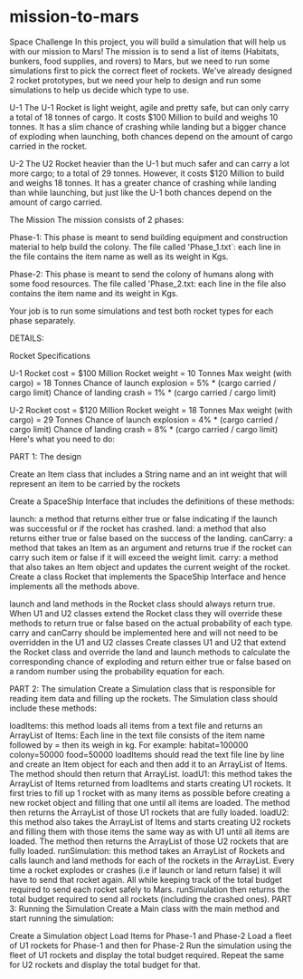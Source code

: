 # mission-to-mars

Space Challenge
In this project, you will build a simulation that will help us with our mission to Mars!
The mission is to send a list of items (Habitats, bunkers, food supplies, and rovers) to Mars, but we need to run some simulations first to pick the correct fleet of rockets.
We've already designed 2 rocket prototypes, but we need your help to design and run some simulations to help us decide which type to use.

U-1
The U-1 Rocket is light weight, agile and pretty safe, but can only carry a total of 18 tonnes of cargo. It costs $100 Million to build and weighs 10 tonnes. It has a slim chance of crashing while landing but a bigger chance of exploding when launching, both chances depend on the amount of cargo carried in the rocket.

U-2
The U2 Rocket heavier than the U-1 but much safer and can carry a lot more cargo; to a total of 29 tonnes. However, it costs $120 Million to build and weighs 18 tonnes. It has a greater chance of crashing while landing than while launching, but just like the U-1 both chances depend on the amount of cargo carried.

The Mission
The mission consists of 2 phases:

Phase-1:
This phase is meant to send building equipment and construction material to help build the colony. The file called 'Phase_1.txt`: each line in the file contains the item name as well as its weight in Kgs.

Phase-2:
This phase is meant to send the colony of humans along with some food resources. The file called 'Phase_2.txt: each line in the file also contains the item name and its weight in Kgs.

Your job is to run some simulations and test both rocket types for each phase separately.

DETAILS:

Rocket Specifications

U-1
Rocket cost = $100 Million
Rocket weight = 10 Tonnes
Max weight (with cargo) = 18 Tonnes
Chance of launch explosion = 5% * (cargo carried / cargo limit)
Chance of landing crash = 1% * (cargo carried / cargo limit)

U-2
Rocket cost = $120 Million
Rocket weight = 18 Tonnes
Max weight (with cargo) = 29 Tonnes
Chance of launch explosion = 4% * (cargo carried / cargo limit)
Chance of landing crash = 8% * (cargo carried / cargo limit)
Here's what you need to do:

PART 1: The design

Create an Item class that includes a String name and an int weight that will represent an item to be carried by the rockets

Create a SpaceShip Interface that includes the definitions of these methods:

launch: a method that returns either true or false indicating if the launch was successful or if the rocket has crashed.
land: a method that also returns either true or false based on the success of the landing.
canCarry: a method that takes an Item as an argument and returns true if the rocket can carry such item or false if it will exceed the weight limit.
carry: a method that also takes an Item object and updates the current weight of the rocket.
Create a class Rocket that implements the SpaceShip Interface and hence implements all the methods above.

launch and land methods in the Rocket class should always return true. When U1 and U2 classes extend the Rocket class they will override these methods to return true or false based on the actual probability of each type.
carry and canCarry should be implemented here and will not need to be overridden in the U1 and U2 classes
Create classes U1 and U2 that extend the Rocket class and override the land and launch methods to calculate the corresponding chance of exploding and return either true or false based on a random number using the probability equation for each.

PART 2: The simulation
Create a Simulation class that is responsible for reading item data and filling up the rockets. The Simulation class should include these methods:

loadItems: this method loads all items from a text file and returns an ArrayList of Items:
Each line in the text file consists of the item name followed by = then its weigh in kg. For example:
habitat=100000
colony=50000
food=50000
loadItems should read the text file line by line and create an Item object for each and then add it to an ArrayList of Items. The method should then return that ArrayList.
loadU1: this method takes the ArrayList of Items returned from loadItems and starts creating U1 rockets. It first tries to fill up 1 rocket with as many items as possible before creating a new rocket object and filling that one until all items are loaded. The method then returns the ArrayList of those U1 rockets that are fully loaded.
loadU2: this method also takes the ArrayList of Items and starts creating U2 rockets and filling them with those items the same way as with U1 until all items are loaded. The method then returns the ArrayList of those U2 rockets that are fully loaded.
runSimulation: this method takes an ArrayList of Rockets and calls launch and land methods for each of the rockets in the ArrayList. Every time a rocket explodes or crashes (i.e if launch or land return false) it will have to send that rocket again. All while keeping track of the total budget required to send each rocket safely to Mars. runSimulation then returns the total budget required to send all rockets (including the crashed ones).
PART 3: Running the Simulation
Create a Main class with the main method and start running the simulation:

Create a Simulation object
Load Items for Phase-1 and Phase-2
Load a fleet of U1 rockets for Phase-1 and then for Phase-2
Run the simulation using the fleet of U1 rockets and display the total budget required.
Repeat the same for U2 rockets and display the total budget for that.
